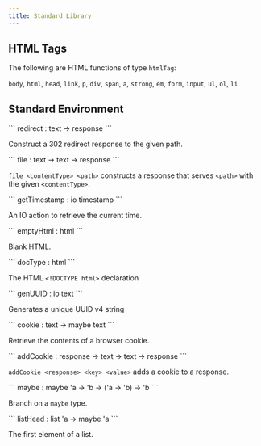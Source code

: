 ```yaml
---
title: Standard Library
---
```


## HTML Tags

The following are HTML functions of type `htmlTag`:

`body`, `html`, `head`, `link`, `p`, `div`, `span`, `a`,
`strong`, `em`, `form`, `input`, `ul`, `ol`, `li`

## Standard Environment

<section>
```
redirect : text -> response
```

Construct a 302 redirect response to the given path.
</section>

<section>
```
file : text -> text -> response
```

`file <contentType> <path>`
constructs a response that serves `<path>` with the given `<contentType>`.
</section>

<section>
```
getTimestamp : io timestamp
```

An IO action to retrieve the current time.
</section>

<section>
```
emptyHtml : html
```

Blank HTML.
</section>

<section>
```
docType : html
```

The HTML `<!DOCTYPE html>` declaration
</section>

<section>
```
genUUID : io text
```

Generates a unique UUID v4 string
</section>

<section>
```
cookie : text -> maybe text
```

Retrieve the contents of a browser cookie.
</section>

<section>
```
addCookie : response -> text -> text -> response
```

`addCookie <response> <key> <value>` adds a cookie to a response.
</section>

<section>
```
maybe : maybe 'a -> 'b -> ('a -> 'b) -> 'b
```

Branch on a `maybe` type.
</section>

<section>
```
listHead : list 'a -> maybe 'a
```

The first element of a list.
</section>
